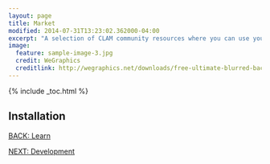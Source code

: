 ```yaml
---
layout: page
title: Market
modified: 2014-07-31T13:23:02.362000-04:00
excerpt: "A selection of CLAM community resources where you can use your CLAMs."
image:
  feature: sample-image-3.jpg
  credit: WeGraphics
  creditlink: http://wegraphics.net/downloads/free-ultimate-blurred-background-pack/
---
```


{% include _toc.html %}

## Installation

<a markdown="0" href="{{ site.url }}/learn" class="btn">BACK: Learn</a>

<a markdown="0" href="{{ site.url }}/learn/development" class="btn">NEXT: Development</a>